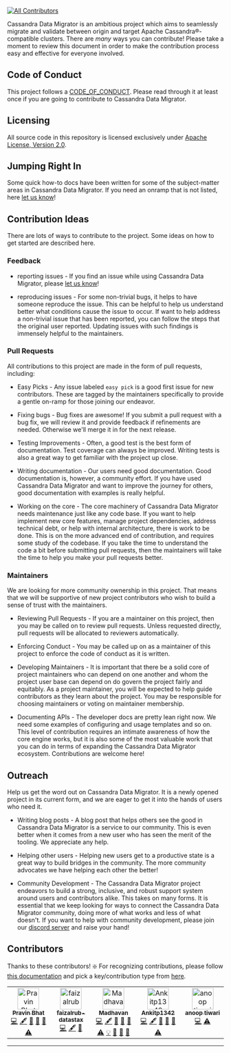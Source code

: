 [![All Contributors](https://img.shields.io/github/all-contributors/datastax/cassandra-data-migrator?color=ee8449&style=flat-square)](#contributors)

Cassandra Data Migrator is an ambitious project which aims to seamlessly migrate and validate between origin and target Apache Cassandra®-compatible clusters. There are *many* ways you can contribute! Please take a moment to review this document
in order to make the contribution process easy and effective for everyone involved.

## Code of Conduct

This project follows a [CODE_OF_CONDUCT](./CODE_OF_CONDUCT.md). Please read
through it at least once if you are going to contribute to Cassandra Data Migrator.

## Licensing

All source code in this repository is licensed exclusively under
[Apache License, Version 2.0](http://www.apache.org/licenses/LICENSE-2.0).

## Jumping Right In

Some quick how-to docs have been written for some of the subject-matter
areas in Cassandra Data Migrator. If you need an onramp that is not listed, here [let us know](https://github.com/datastax/cassandra-data-migrator/issues/new)!

## Contribution Ideas

There are lots of ways to contribute to the project. Some ideas on how to
get started are described here.

### Feedback

- reporting issues - If you find an issue while using Cassandra Data Migrator, please [let us know](https://github.com/datastax/cassandra-data-migrator/issues/new)!

- reproducing issues - For some non-trivial bugs, it helps to have someone reproduce the issue.
  This can be helpful to help us understand better what conditions cause the issue to occur. If want to help
  address a non-trivial issue that has been reported, you can follow the steps that the original user
  reported. Updating issues with such findings is immensely helpful to the maintainers.

### Pull Requests

All contributions to this project are made in the form of pull requests, including:

- Easy Picks - Any issue labeled `easy pick` is a good first issue for new contributors. These are tagged
  by the maintainers specifically to provide a gentle on-ramp for those joining our endeavor.

- Fixing bugs - Bug fixes are awesome! If you submit a pull request with a bug fix, we will review it
  and provide feedback if refinements are needed. Otherwise we'll merge it in for the next release.

- Testing Improvements - Often, a good test is the best form of documentation. Test coverage can always
  be improved. Writing tests is also a great way to get familiar with the project up close.

- Writing documentation - Our users need good documentation. Good documentation is, however, a community
  effort. If you have used Cassandra Data Migrator and want to improve the journey for others, good documentation
  with examples is really helpful.

- Working on the core - The core machinery of Cassandra Data Migrator needs maintenance just like any code base. If you
  want to help implement new core features, manage project dependencies, address technical debt, or help
  with internal architecture, there is work to be done. This is on the more advanced end of contribution,
  and requires some study of the codebase. If you take the time to understand the code a bit before submitting
  pull requests, then the maintainers will take the time to help you make your pull requests better.

### Maintainers

We are looking for more community ownership in this project. That means that we will be supportive of
new project contributors who wish to build a sense of trust with the maintainers.

- Reviewing Pull Requests - If you are a maintainer on this project, then
  you may be called on to review pull requests. Unless requested directly,
  pull requests will be allocated to reviewers automatically.

- Enforcing Conduct - You may be called up on as a maintainer of this
  project to enforce the code of conduct as it is written.

- Developing Maintainers - It is important that there be a solid core of
  project maintainers who can depend on one another and whom the project
  user base can depend on do govern the project fairly and equitably. As a
  project maintainer, you will be expected to help guide contributors as
  they learn about the project. You may be responsible for choosing
  maintainers or voting on maintainer membership.

- Documenting APIs - The developer docs are pretty lean right now. We need
  some examples of configuring and usage templates and so on. This level of 
  contribution requires an intimate awareness of how the core engine works, 
  but it is also some of the most valuable work that you can do in terms of 
  expanding the Cassandra Data Migrator ecosystem. Contributions are welcome here!


## Outreach

Help us get the word out on Cassandra Data Migrator. It is a newly opened project in its current form, and we
are eager to get it into the hands of users who need it.

- Writing blog posts - A blog post that helps others see the good in
  Cassandra Data Migrator is a service to our community. This is even better when it
  comes from a new user who has seen the merit of the tooling. We
  appreciate any help.

- Helping other users - Helping new users get to a productive state is a
  great way to build bridges in the community. The more community
  advocates we have helping each other the better!

- Community Development - The Cassandra Data Migrator project endeavors to build a
  strong, inclusive, and robust support system around users and
  contributors alike. This takes on many forms. It is essential that we
  keep looking for ways to connect the Cassandra Data Migrator community, doing more of
  what works and less of what doesn't. If you want to help with community
  development, please join our
  [discord server](https://bit.ly/cassandra-workshop) and raise your hand!

## Contributors
Thanks to these contributors! :sparkle:
For recognizing contributions, please follow [this documentation](https://allcontributors.org/docs/en/bot/usage) and pick a key/contribution type from [here](https://allcontributors.org/docs/en/emoji-key).

<!-- ALL-CONTRIBUTORS-LIST:START - Do not remove or modify this section -->
<!-- prettier-ignore-start -->
<!-- markdownlint-disable -->
<table>
  <tbody>
    <tr>
      <td align="center" valign="top" width="16.66%"><a href="https://github.com/pravinbhat"><img src="https://avatars.githubusercontent.com/u/2746469?v=4?s=50" width="50px;" alt="Pravin Bhat"/><br /><sub><b>Pravin Bhat</b></sub></a><br /><a href="https://github.com/datastax/cassandra-data-migrator/commits?author=pravinbhat" title="Code">💻</a> <a href="#content-pravinbhat" title="Content">🖋</a> <a href="https://github.com/datastax/cassandra-data-migrator/commits?author=pravinbhat" title="Documentation">📖</a> <a href="#design-pravinbhat" title="Design">🎨</a> <a href="#maintenance-pravinbhat" title="Maintenance">🚧</a> <a href="https://github.com/datastax/cassandra-data-migrator/commits?author=pravinbhat" title="Tests">⚠️</a></td>
      <td align="center" valign="top" width="16.66%"><a href="https://github.com/faizalrub-datastax"><img src="https://avatars.githubusercontent.com/u/93143687?v=4?s=50" width="50px;" alt="faizalrub-datastax"/><br /><sub><b>faizalrub-datastax</b></sub></a><br /><a href="https://github.com/datastax/cassandra-data-migrator/commits?author=faizalrub-datastax" title="Code">💻</a> <a href="#content-faizalrub-datastax" title="Content">🖋</a> <a href="https://github.com/datastax/cassandra-data-migrator/pulls?q=is%3Apr+reviewed-by%3Afaizalrub-datastax" title="Reviewed Pull Requests">👀</a></td>
      <td align="center" valign="top" width="16.66%"><a href="https://github.com/msmygit"><img src="https://avatars.githubusercontent.com/u/19366623?v=4?s=50" width="50px;" alt="Madhavan"/><br /><sub><b>Madhavan</b></sub></a><br /><a href="https://github.com/datastax/cassandra-data-migrator/commits?author=msmygit" title="Code">💻</a> <a href="#content-msmygit" title="Content">🖋</a> <a href="https://github.com/datastax/cassandra-data-migrator/commits?author=msmygit" title="Documentation">📖</a> <a href="#design-msmygit" title="Design">🎨</a> <a href="#maintenance-msmygit" title="Maintenance">🚧</a> <a href="https://github.com/datastax/cassandra-data-migrator/commits?author=msmygit" title="Tests">⚠️</a> <a href="#example-msmygit" title="Examples">💡</a> <a href="#ideas-msmygit" title="Ideas, Planning, & Feedback">🤔</a> <a href="#promotion-msmygit" title="Promotion">📣</a> <a href="https://github.com/datastax/cassandra-data-migrator/pulls?q=is%3Apr+reviewed-by%3Amsmygit" title="Reviewed Pull Requests">👀</a></td>
      <td align="center" valign="top" width="16.66%"><a href="https://github.com/Ankitp1342"><img src="https://avatars.githubusercontent.com/u/19273939?v=4?s=50" width="50px;" alt="Ankitp1342"/><br /><sub><b>Ankitp1342</b></sub></a><br /><a href="https://github.com/datastax/cassandra-data-migrator/commits?author=Ankitp1342" title="Code">💻</a> <a href="#content-Ankitp1342" title="Content">🖋</a> <a href="https://github.com/datastax/cassandra-data-migrator/commits?author=Ankitp1342" title="Documentation">📖</a> <a href="#design-Ankitp1342" title="Design">🎨</a> <a href="#maintenance-Ankitp1342" title="Maintenance">🚧</a> <a href="https://github.com/datastax/cassandra-data-migrator/commits?author=Ankitp1342" title="Tests">⚠️</a></td>
      <td align="center" valign="top" width="16.66%"><a href="https://github.com/anoop-datastax"><img src="https://avatars.githubusercontent.com/u/55256709?v=4?s=50" width="50px;" alt="anoop tiwari"/><br /><sub><b>anoop tiwari</b></sub></a><br /><a href="https://github.com/datastax/cassandra-data-migrator/commits?author=anoop-datastax" title="Code">💻</a> <a href="https://github.com/datastax/cassandra-data-migrator/commits?author=anoop-datastax" title="Tests">⚠️</a></td>
    </tr>
  </tbody>
</table>

<!-- markdownlint-restore -->
<!-- prettier-ignore-end -->

<!-- ALL-CONTRIBUTORS-LIST:END -->

---